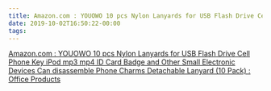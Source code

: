 ```yaml
---
title: Amazon.com : YOUOWO 10 pcs Nylon Lanyards for USB Flash Drive Cell Phone Key iPod mp3 mp4 ID Card Badge and Other Small Electronic Devices Can disassemble Phone Charms Detachable Lanyard (10 Pack) : Office Products
date: 2019-10-02T16:50:22-00:00
tags:
---
```


[Amazon.com : YOUOWO 10 pcs Nylon Lanyards for USB Flash Drive Cell Phone Key iPod mp3 mp4 ID Card Badge and Other Small Electronic Devices Can disassemble Phone Charms Detachable Lanyard (10 Pack) : Office Products](https://www.amazon.com/YOUOWO-Lanyards-Electronic-disassemble-Detachable/dp/B06WGPVGCX/ref=pd_sbs_229_6/131-7206828-6887725?_encoding=UTF8&pd_rd_i=B06WGPVGCX&pd_rd_r=ff163002-b6b1-4dee-bcde-7b6932ca8b35&pd_rd_w=vmpJG&pd_rd_wg=KowsE&pf_rd_p=d66372fe-68a6-48a3-90ec-41d7f64212be&pf_rd_r=P8JXNSQKK9EQ25JQN93R&psc=1&refRID=P8JXNSQKK9EQ25JQN93R)
